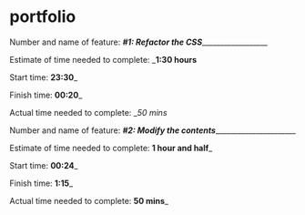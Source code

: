 # portfolio

Number and name of feature: _______#1: Refactor the CSS_________________________

Estimate of time needed to complete: ___1:30 hours__

Start time: __23:30___

Finish time: __00:20___

Actual time needed to complete: __50 mins_





Number and name of feature: _____#2: Modify the contents___________________________

Estimate of time needed to complete: __1 hour and half___

Start time: __00:24___

Finish time: __1:15___

Actual time needed to complete: __50 mins___